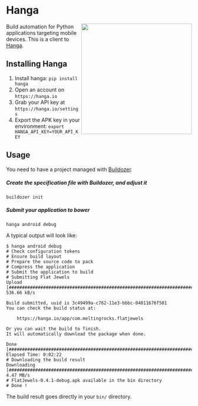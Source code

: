 # Hanga

<img align="right" height="300" src="http://hanga.io/static/icon.png"/>

Build automation for Python applications targeting mobile devices. This is a
client to [Hanga](https://hanga.io).

## Installing Hanga

1. Install hanga: `pip install hanga`
2. Open an account on `https://hanga.io`
3. Grab your API key at `https://hanga.io/settings`
4. Export the APK key in your environment: `export HANGA_API_KEY=YOUR_API_KEY`


## Usage

You need to have a project managed with [Buildozer](http://github.com/kivy/buildozer).

##### Create the specification file with Buildozer, and adjust it
```
buildozer init
```
##### Submit your application to bower
```
hanga android debug
```

A typical output will look like:
```
$ hanga android debug
# Check configuration tokens
# Ensure build layout
# Prepare the source code to pack
# Compress the application
# Submit the application to build
# Submitting Flat Jewels
Upload [############################################################################################] 536.66 kB/s

Build submitted, uuid is 3c49499a-c762-11e3-bbbc-04011676f501
You can check the build status at:

    https://hanga.io/app/com.meltingrocks.flatjewels

Or you can wait the build to finish.
It will automatically download the package when done.

Done [####################################################################################] Elapsed Time: 0:02:22
# Downloading the build result
Downloading [#######################################################################################]   4.47 MB/s
# FlatJewels-0.4.1-debug.apk available in the bin directory
# Done !
```

The build result goes directly in your `bin/` directory.
